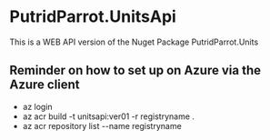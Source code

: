 # PutridParrot.UnitsApi

This is a WEB API version of the Nuget Package PutridParrot.Units

## Reminder on how to set up on Azure via the Azure client

* az login
* az acr build -t unitsapi:ver01 -r registryname .
* az acr repository list --name registryname
